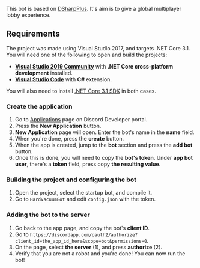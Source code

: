 This bot is based on [DSharpPlus](https://dsharpplus.github.io/). It's aim is to give a global multiplayer lobby experience.

## Requirements
The project was made using Visual Studio 2017, and targets .NET Core 3.1. You will need one of the following to open and build the projects:

* [**Visual Studio 2019 Community**](https://www.visualstudio.com/thank-you-downloading-visual-studio/?sku=Community) with **.NET Core cross-platform development** installed.
* [**Visual Studio Code**](https://code.visualstudio.com/download) with **C#** extension.

You will also need to install [.NET Core 3.1 SDK](https://www.microsoft.com/net/download/core) in both cases.

### Create the application
1. Go to [Applications](https://discord.com/developers/applications) page on Discord Developer portal.
2. Press the **New Application** button.
3. **New Application** page will open. Enter the bot's name in the **name** field.
4. When you're done, press the **create** button.
5. When the app is created, jump to the **bot** section and press the **add bot** button.
6. Once this is done, you will need to copy the **bot's token**. Under **app bot user**, there's a **token** field, press copy **the resulting value**.

### Building the project and configuring the bot
1. Open the project, select the startup bot, and compile it.
2. Go to `HardVacuumBot` and edit `config.json` with the token.

### Adding the bot to the server
1. Go back to the app page, and copy the bot's **client ID**.
2. Go to `https://discordapp.com/oauth2/authorize?client_id=the_app_id_here&scope=bot&permissions=0`.
3. On the page, select **the server** (1), and press **authorize** (2).
4. Verify that you are not a robot and you're done! You can now run the bot!
